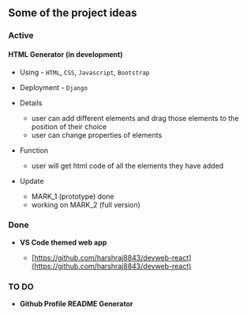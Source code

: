 ## Some of the project ideas

### Active

#### HTML Generator (in development)

- Using - `HTML`, `CSS`, `Javascript`, `Bootstrap`

- Deployment - `Django`

- Details

  - user can add different elements and drag those elements to the position of their choice
  - user can change properties of elements

- Function

  - user will get html code of all the elements they have added

- Update
  - MARK_1 (prototype) done
  - working on MARK_2 (full version)

### Done

- **VS Code themed web app**

  - [https://github.com/harshraj8843/devweb-react](https://github.com/harshraj8843/devweb-react)

### TO DO

- **Github Profile README Generator**